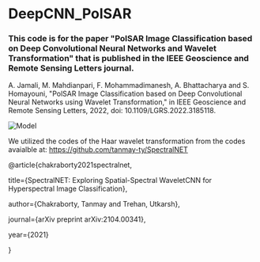 # DeepCNN_PolSAR

### This code is for the paper "PolSAR Image Classification based on Deep Convolutional Neural Networks and Wavelet Transformation" that is published in the IEEE Geoscience and Remote Sensing Letters journal.

A. Jamali, M. Mahdianpari, F. Mohammadimanesh, A. Bhattacharya and S. Homayouni, "PolSAR Image Classification based on Deep Convolutional Neural Networks using Wavelet Transformation," in IEEE Geoscience and Remote Sensing Letters, 2022, doi: 10.1109/LGRS.2022.3185118.

![Model](https://user-images.githubusercontent.com/22929034/174269444-d658cbcc-b08a-46ad-b8bf-cc2b039a84dd.png)


We utilized the codes of the Haar wavelet transformation from the codes avaialble at:
https://github.com/tanmay-ty/SpectralNET

@article{chakraborty2021spectralnet,

title={SpectralNET: Exploring Spatial-Spectral WaveletCNN for Hyperspectral Image Classification},

author={Chakraborty, Tanmay and Trehan, Utkarsh},

journal={arXiv preprint arXiv:2104.00341},

year={2021}

}
